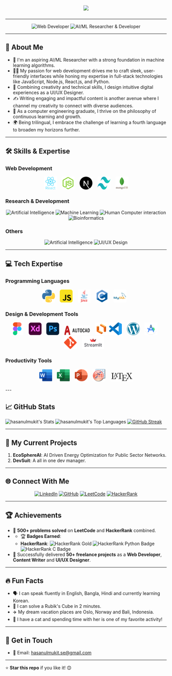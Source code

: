<h1 align="center">
  <a href="https://git.io/typing-svg">
    <img src="https://readme-typing-svg.herokuapp.com/?lines=Hello,+There!+👋;This+is+Hasanul+Mukit;Nice+to+meet+you!&center=true&size=30&color=021526&font=Roboto+Mono">
  </a>
</h1>

---

<p align="center">
  <img src="https://img.shields.io/badge/-Web%20Developer-021526?style=for-the-badge" alt="Web Developer">
  <img src="https://img.shields.io/badge/-AI%2FML%20Researcher%20%26%20Developer-021526?style=for-the-badge" alt="AI/ML Researcher & Developer">
</p>

---

## 🌟 About Me

- 🧠 I'm an aspiring AI/ML Researcher with a strong foundation in machine learning algorithms.
- 👨‍💻 My passion for web development drives me to craft sleek, user-friendly interfaces while honing my expertise in full-stack technologies like JavaScript, Node.js, React.js, and Python.
- 🎨 Combining creativity and technical skills, I design intuitive digital experiences as a UI/UX Designer.
- ✍️ Writing engaging and impactful content is another avenue where I channel my creativity to connect with diverse audiences.
- 📘 As a computer engineering graduate, I thrive on the philosophy of continuous learning and growth.
- 🌍 Being trilingual, I embrace the challenge of learning a fourth language to broaden my horizons further.

---

## 🛠️ Skills & Expertise

### **Web Development**

<p align="center">
  <a href="#"><img src="logo/react.png" alt="React.js" title="React.js" width="40" height="40" /></a>&nbsp;&nbsp;&nbsp;
  <a href="#"><img src="logo/nodejs.png" alt="Node.js" title="Node.js" width="40" height="40" /></a>&nbsp;&nbsp;&nbsp;
  <a href="#"><img src="logo/nextjs.svg" alt="Next.js" title="Next.js" width="40" height="40" /></a>&nbsp;&nbsp;&nbsp;
  <a href="#"><img src="logo/tailwind.svg" alt="Tailwind CSS" title="Tailwind CSS" width="40" height="40" /></a>&nbsp;&nbsp;&nbsp;
  <a href="#"><img src="logo/mongodb.png" alt="MongoDB" title="MongoDB" width="40" height="40" /></a>
</p>



### **Research & Development**

<p align="center">
  <img src="https://img.shields.io/badge/-Artificial%20Intelligence-EEDF7A?style=for-the-badge" alt="Artificial Intelligence">
  <img src="https://img.shields.io/badge/-Machine%20Learning-EEDF7A?style=for-the-badge" alt="Machine Learning">
  <img src="https://img.shields.io/badge/-Human%20Computer%20Interaction-EEDF7A?style=for-the-badge" alt="Human Computer interaction">
  <img src="https://img.shields.io/badge/-Bioinformatics-EEDF7A?style=for-the-badge" alt="Bioinformatics">
</p>

### **Others**

<p align="center">
  <img src="https://img.shields.io/badge/-Content%20Writing-EEDF7A?style=for-the-badge" alt="Artificial Intelligence">
  <img src="https://img.shields.io/badge/-UI%2FUX%20Design-EEDF7A?style=for-the-badge" alt="UI/UX Design">
</p>

---

## 💻 Tech Expertise 

### **Programming Languages**

<p align="center">
  <a href="#"><img src="logo/python.png" alt="Python" title="Python" width="40" height="40" /></a>&nbsp;&nbsp;&nbsp;
  <a href="#"><img src="logo/javascript.png" alt="Javascript" title="Javascript" width="40" height="40" /></a>&nbsp;&nbsp;&nbsp;
  <a href="#"><img src="logo/java.png" alt="Java" title="Java" width="40" height="40" /></a>&nbsp;&nbsp;&nbsp;
  <a href="#"><img src="logo/c.png" alt="C" title="C" width="40" height="40" /></a>&nbsp;&nbsp;&nbsp;
  <a href="#"><img src="logo/mysql.png" alt="SQL" title="SQL" width="40" height="40" /></a>&nbsp;&nbsp;&nbsp;
</p>

### **Design & Development Tools**

<p align="center">
  <a href="#"><img src="logo/figma.png" alt="Figma" title="Figma" width="40" height="40" /></a>&nbsp;&nbsp;&nbsp;
  <a href="#"><img src="logo/xd.png" alt="Adobe XD" title="Adobe XD" width="40" height="40" /></a>&nbsp;&nbsp;&nbsp;
  <a href="#"><img src="logo/photoshop.png" alt="Adobe Photoshop" title="Adobe Photoshop" width="40" height="40" /></a>&nbsp;&nbsp;&nbsp;
  <a href="#"><img src="logo/autocad.png" alt="AutoCAD" title="AutoCAD" width="80" height="30" /></a>&nbsp;&nbsp;&nbsp;
  <a href="#"><img src="logo/lucidchart.png" alt="Lucidchart" title="Lucidchart" width="40" height="40" /></a>
  <a href="#"><img src="logo/vscode.png" alt="VS Code" title="VS Code" width="40" height="40" /></a>&nbsp;&nbsp;&nbsp;
  <a href="#"><img src="logo/wordpress.png" alt="Wordpress" title="Wordpress" width="40" height="40" /></a>&nbsp;&nbsp;&nbsp;
  <a href="#"><img src="logo/android_studio.png" alt="Android Studio" title="Android Studio" width="40" height="40" /></a>&nbsp;&nbsp;&nbsp;
  <a href="#"><img src="logo/git.png" alt="Git" title="Git" width="40" height="40" /></a>&nbsp;&nbsp;&nbsp;
  <a href="#"><img src="logo/streamlit.png" alt="Streamlit" title="Streamlit" width="70" height="40" /></a>&nbsp;&nbsp;&nbsp;
</p>

### **Productivity Tools**

<p align="center">
  <a href="#"><img src="logo/word.png" alt="MS Word" title="MS Word" width="40" height="40" /></a>&nbsp;&nbsp;&nbsp;
  <a href="#"><img src="logo/excel.png" alt="MS Excel" title="MS Excel" width="40" height="40" /></a>&nbsp;&nbsp;&nbsp;
  <a href="#"><img src="logo/powerpoint.png" alt="MS Powerpoint" title="MS Powerpoint" width="40" height="40" /></a>&nbsp;&nbsp;&nbsp;
  <a href="#"><img src="logo/origin.png" alt="Origin" title="Origin" width="40" height="40" /></a>&nbsp;&nbsp;&nbsp;
  <a href="#"><img src="logo/latex.png" alt="Latex" title="Latex" width="70" height="30" /></a>
</p>
---

## 📈 GitHub Stats  
![hasanulmukit's Stats](https://github-readme-stats.vercel.app/api?username=hasanulmukit&theme=ayu-mirage&show_icons=true&hide_border=true&count_private=false)
![hasanulmukit's Top Languages](https://github-readme-stats.vercel.app/api/top-langs/?username=hasanulmukit&theme=ayu-mirage&show_icons=true&hide_border=true&layout=compact)
[![GitHub Streak](https://github-readme-streak-stats-ten-delta.vercel.app?user=hasanulmukit&theme=dark)](https://git.io/streak-stats)

---

## 🌱 My Current Projects  
1. **EcoSphereAI**: AI Driven Energy Optimization for Public Sector Networks.
2. **DevSuit**: A all in one dev manager.

---

## 🌐 Connect With Me  
<p align="center">
  <a href="https://www.linkedin.com/in/hasanul-mukit-b7a00117b/"><img src="https://img.shields.io/badge/-LinkedIn-blue?style=for-the-badge&logo=Linkedin&logoColor=white" alt="LinkedIn"></a>
  <a href="https://github.com/hasanulmukit"><img src="https://img.shields.io/badge/-GitHub-333?style=for-the-badge&logo=github&logoColor=white" alt="GitHub"></a>
  <a href="https://leetcode.com/u/hmukit/"><img src="https://img.shields.io/badge/-LeetCode-orange?style=for-the-badge&logo=LeetCode&logoColor=white" alt="LeetCode"></a>
  <a href="https://www.hackerrank.com/profile/hmukit_gub"><img src="https://img.shields.io/badge/-HackerRank-green?style=for-the-badge&logo=HackerRank&logoColor=white" alt="HackerRank"></a>
</p>

---

## 🏆 Achievements  
- 🏅 **500+ problems solved** on **LeetCode** and **HackerRank** combined.
- - 🏆 **Badges Earned**:  
  - **HackerRank**: <img src="https://img.shields.io/badge/Problem%20Solving-Gold-yellow?style=flat-square" alt="HackerRank Gold"> <img src="https://img.shields.io/badge/Python-Gold-yellow?style=flat-square" alt="HackerRank Python Badge"> <img src="https://img.shields.io/badge/C-Gold-yellow?style=flat-square" alt="HackerRank C Badge"> 
- 📝 Successfully delivered **50+ freelance projects** as a **Web Developer**, **Content Writer** and **UI/UX Designer**.

---

## 🔥 Fun Facts  
- 🗣️ I can speak fluently in English, Bangla, Hindi and currently learning Korean.
- 🧩 I can solve a Rubik's Cube in 2 minutes.
- ✈️ My dream vacation places are Oslo, Norway and Bali, Indonesia.
- 🐾 I have a cat and spending time with her is one of my favorite activity!  

---

## 📨 Get in Touch  
- 📧 Email: hasanulmukit.se@gmail.com  

---

⭐️ **Star this repo** if you like it! 😊
